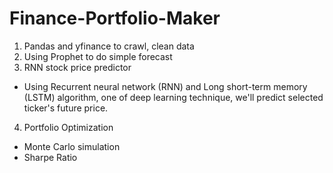 # Finance-Portfolio-Maker

1. Pandas and yfinance to crawl, clean data
2. Using Prophet to do simple forecast
3. RNN stock price predictor
  - Using Recurrent neural network (RNN) and Long short-term memory (LSTM) algorithm, one of deep learning technique, we'll predict selected ticker's future price.
4. Portfolio Optimization
  - Monte Carlo simulation
  - Sharpe Ratio

  
